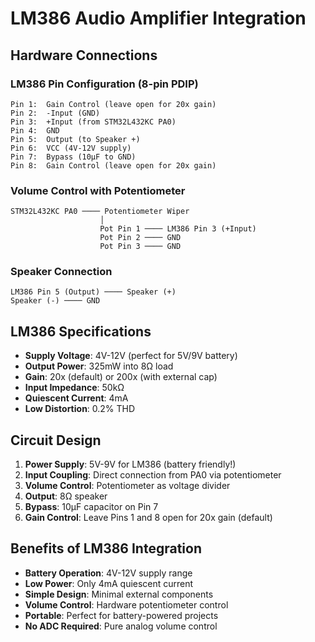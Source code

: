 # LM386 Audio Amplifier Integration

## Hardware Connections

### LM386 Pin Configuration (8-pin PDIP)
```
Pin 1:  Gain Control (leave open for 20x gain)
Pin 2:  -Input (GND)
Pin 3:  +Input (from STM32L432KC PA0)
Pin 4:  GND
Pin 5:  Output (to Speaker +)
Pin 6:  VCC (4V-12V supply)
Pin 7:  Bypass (10μF to GND)
Pin 8:  Gain Control (leave open for 20x gain)
```

### Volume Control with Potentiometer
```
STM32L432KC PA0 ──── Potentiometer Wiper
                    │
                    Pot Pin 1 ──── LM386 Pin 3 (+Input)
                    Pot Pin 2 ──── GND  
                    Pot Pin 3 ──── GND
```

### Speaker Connection
```
LM386 Pin 5 (Output) ──── Speaker (+)
Speaker (-) ──── GND
```

## LM386 Specifications
- **Supply Voltage**: 4V-12V (perfect for 5V/9V battery)
- **Output Power**: 325mW into 8Ω load
- **Gain**: 20x (default) or 200x (with external cap)
- **Input Impedance**: 50kΩ
- **Quiescent Current**: 4mA
- **Low Distortion**: 0.2% THD

## Circuit Design
1. **Power Supply**: 5V-9V for LM386 (battery friendly!)
2. **Input Coupling**: Direct connection from PA0 via potentiometer
3. **Volume Control**: Potentiometer as voltage divider
4. **Output**: 8Ω speaker
5. **Bypass**: 10μF capacitor on Pin 7
6. **Gain Control**: Leave Pins 1 and 8 open for 20x gain (default)

## Benefits of LM386 Integration
- **Battery Operation**: 4V-12V supply range
- **Low Power**: Only 4mA quiescent current
- **Simple Design**: Minimal external components
- **Volume Control**: Hardware potentiometer control
- **Portable**: Perfect for battery-powered projects
- **No ADC Required**: Pure analog volume control
